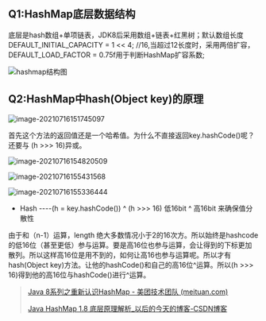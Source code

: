 ## Q1:HashMap底层数据结构
底层是hash数组+单项链表，JDK8后采用数组+链表+红黑树；默认数组长度DEFAULT_INITIAL_CAPACITY = 1 << 4; //16,当超过12长度时，采用两倍扩容，DEFAULT_LOAD_FACTOR = 0.75f用于判断HashMap扩容系数;

![hashmap结构图](https://cdn.jsdelivr.net/gh/whgx/HexoStaticFile/img/20210716151011.png)

## Q2:HashMap中hash(Object key)的原理
![image-20210716151745097](https://cdn.jsdelivr.net/gh/whgx/HexoStaticFile/img/20210716151748.png)

首先这个方法的返回值还是一个哈希值。为什么不直接返回key.hashCode()呢？还要与 (h >>> 16)异或。

![image-20210716154820509](https://cdn.jsdelivr.net/gh/whgx/HexoStaticFile/img/20210716154823.png)

![image-20210716155431568](https://cdn.jsdelivr.net/gh/whgx/HexoStaticFile/img/20210716155433.png)

![image-20210716155336444](https://cdn.jsdelivr.net/gh/whgx/HexoStaticFile/img/20210716155337.png)	

- Hash ----(h = key.hashCode()) ^ (h >>> 16)  低16bit ^ 高16bit 来确保值分散性

由于和（n-1）运算，length 绝大多数情况小于2的16次方。所以始终是hashcode 的低16位（甚至更低）参与运算。要是高16位也参与运算，会让得到的下标更加散列。
​	所以这样高16位是用不到的，如何让高16也参与运算呢。所以才有hash(Object key)方法。让他的hashCode()和自己的高16位^运算。所以(h >>> 16)得到他的高16位与hashCode()进行^运算。











> [Java 8系列之重新认识HashMap - 美团技术团队 (meituan.com)](https://tech.meituan.com/2016/06/24/java-hashmap.html)
>
> [Java HashMap 1.8 底层原理解析_以后的今天的博客-CSDN博客](https://blog.csdn.net/change987654321/article/details/80651899)
